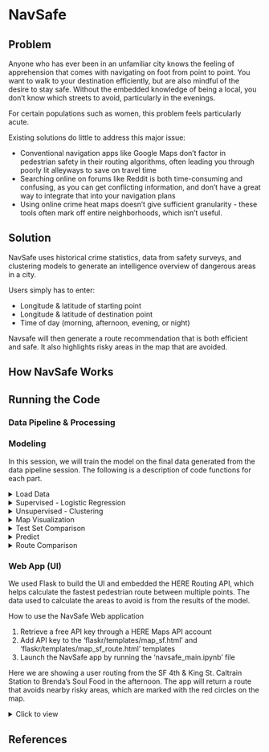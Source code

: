 # NavSafe

## Problem
Anyone who has ever been in an unfamiliar city knows the feeling of apprehension that comes with navigating on foot from point to point. You want to walk to your destination efficiently, but are also mindful of the desire to stay safe. Without the embedded knowledge of being a local, you don’t know which streets to avoid, particularly in the evenings.

For certain populations such as women, this problem feels particularly acute.

Existing solutions do little to address this major issue:

- Conventional navigation apps like Google Maps don’t factor in pedestrian safety in their routing algorithms, often leading you through poorly lit alleyways to save on travel time
- Searching online on forums like Reddit is both time-consuming and confusing, as you can get conflicting information, and don’t have a great way to integrate that into your navigation plans
- Using online crime heat maps doesn’t give sufficient granularity - these tools often mark off entire neighborhoods, which isn’t useful.

## Solution
NavSafe uses historical crime statistics, data from safety surveys, and clustering models to generate an intelligence overview of dangerous areas in a city. 

Users simply has to enter: 
- Longitude & latitude of starting point
- Longitude & latitude of destination point
- Time of day (morning, afternoon, evening, or night)

Navsafe will then generate a route recommendation that is both efficient and safe. It also highlights risky areas in the map that are avoided.

## How NavSafe Works


## Running the Code

### Data Pipeline & Processing

### Modeling
In this session, we will train the model on the final data generated from the data pipeline session. The following is a description of code functions for each part.

<details>
  <summary> Load Data </summary>
</details>

<details>
  <summary> Supervised - Logistic Regression </summary>
</details>

<details>
  <summary> Unsupervised - Clustering </summary>
</details>

<details>
  <summary> Map Visualization </summary>
</details>

<details>
  <summary> Test Set Comparison </summary>
</details>

<details>
  <summary> Predict </summary>
</details>

<details>
  <summary> Route Comparison </summary>
</details>

### Web App (UI)

We used Flask to build the UI and embedded the HERE Routing API, which helps calculate the fastest pedestrian route between multiple points. The data used to calculate the areas to avoid is from the results of the model.

How to use the NavSafe Web application
1. Retrieve a free API key through a HERE Maps API account
2. Add API key to the ‘flaskr/templates/map_sf.html’ and ‘flaskr/templates/map_sf_route.html’ templates
3. Launch the NavSafe app by running the ‘navsafe_main.ipynb’ file

Here we are showing a user routing from the SF 4th & King St. Caltrain Station to Brenda’s Soul Food in the afternoon. The app will return a route that avoids nearby risky areas, which are marked with the red circles on the map.

<details>
  <summary> Click to view </summary>

![image info](./images/ui.gif)

</details>

## References 
